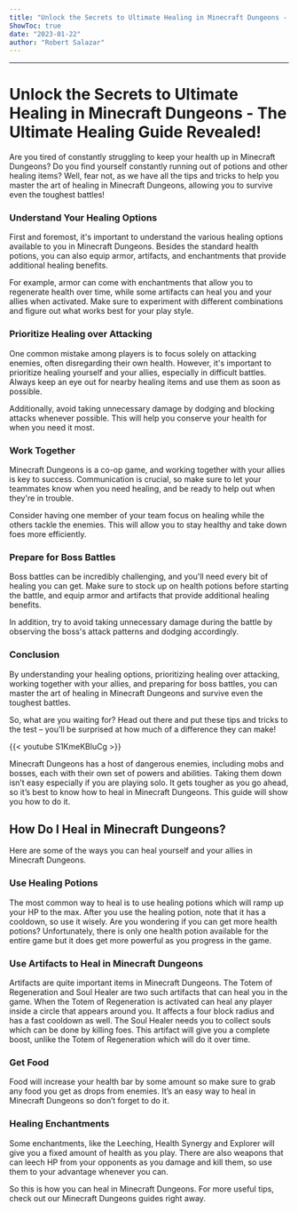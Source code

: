 ```yaml
---
title: "Unlock the Secrets to Ultimate Healing in Minecraft Dungeons - The Ultimate Healing Guide Revealed!"
ShowToc: true 
date: "2023-01-22"
author: "Robert Salazar"
---
```

*****
# Unlock the Secrets to Ultimate Healing in Minecraft Dungeons - The Ultimate Healing Guide Revealed!

Are you tired of constantly struggling to keep your health up in Minecraft Dungeons? Do you find yourself constantly running out of potions and other healing items? Well, fear not, as we have all the tips and tricks to help you master the art of healing in Minecraft Dungeons, allowing you to survive even the toughest battles!

### Understand Your Healing Options

First and foremost, it's important to understand the various healing options available to you in Minecraft Dungeons. Besides the standard health potions, you can also equip armor, artifacts, and enchantments that provide additional healing benefits.

For example, armor can come with enchantments that allow you to regenerate health over time, while some artifacts can heal you and your allies when activated. Make sure to experiment with different combinations and figure out what works best for your play style.

### Prioritize Healing over Attacking

One common mistake among players is to focus solely on attacking enemies, often disregarding their own health. However, it's important to prioritize healing yourself and your allies, especially in difficult battles. Always keep an eye out for nearby healing items and use them as soon as possible.

Additionally, avoid taking unnecessary damage by dodging and blocking attacks whenever possible. This will help you conserve your health for when you need it most.

### Work Together

Minecraft Dungeons is a co-op game, and working together with your allies is key to success. Communication is crucial, so make sure to let your teammates know when you need healing, and be ready to help out when they're in trouble.

Consider having one member of your team focus on healing while the others tackle the enemies. This will allow you to stay healthy and take down foes more efficiently.

### Prepare for Boss Battles

Boss battles can be incredibly challenging, and you'll need every bit of healing you can get. Make sure to stock up on health potions before starting the battle, and equip armor and artifacts that provide additional healing benefits.

In addition, try to avoid taking unnecessary damage during the battle by observing the boss's attack patterns and dodging accordingly.

### Conclusion

By understanding your healing options, prioritizing healing over attacking, working together with your allies, and preparing for boss battles, you can master the art of healing in Minecraft Dungeons and survive even the toughest battles.

So, what are you waiting for? Head out there and put these tips and tricks to the test – you'll be surprised at how much of a difference they can make!

{{< youtube S1KmeKBluCg >}} 



Minecraft Dungeons has a host of dangerous enemies, including mobs and bosses, each with their own set of powers and abilities. Taking them down isn’t easy especially if you are playing solo. It gets tougher as you go ahead, so it’s best to know how to heal in Minecraft Dungeons. This guide will show you how to do it.
 
## How Do I Heal in Minecraft Dungeons?
 
Here are some of the ways you can heal yourself and your allies in Minecraft Dungeons.
 
### Use Healing Potions
 
The most common way to heal is to use healing potions which will ramp up your HP to the max. After you use the healing potion, note that it has a cooldown, so use it wisely. Are you wondering if you can get more health potions? Unfortunately, there is only one health potion available for the entire game but it does get more powerful as you progress in the game.
 
### Use Artifacts to Heal in Minecraft Dungeons
 
Artifacts are quite important items in Minecraft Dungeons. The Totem of Regeneration and Soul Healer are two such artifacts that can heal you in the game. When the Totem of Regeneration is activated can heal any player inside a circle that appears around you. It affects a four block radius and has a fast cooldown as well. The Soul Healer needs you to collect souls which can be done by killing foes. This artifact will give you a complete boost, unlike the Totem of Regeneration which will do it over time.
 
### Get Food
 
Food will increase your health bar by some amount so make sure to grab any food you get as drops from enemies. It’s an easy way to heal in Minecraft Dungeons so don’t forget to do it.
 
### Healing Enchantments
 
Some enchantments, like the Leeching, Health Synergy and Explorer will give you a fixed amount of health as you play. There are also weapons that can leech HP from your opponents as you damage and kill them, so use them to your advantage whenever you can.
 
So this is how you can heal in Minecraft Dungeons. For more useful tips, check out our Minecraft Dungeons guides right away.





